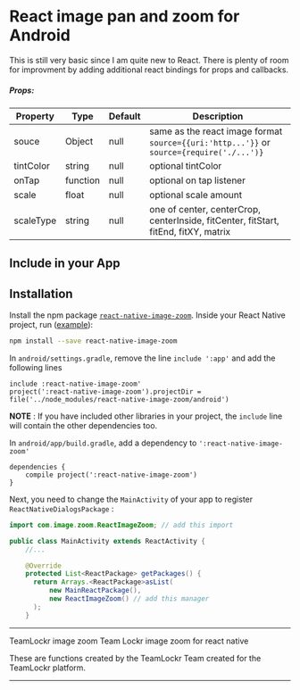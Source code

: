 # React image pan and zoom for Android

This is still very basic since I am quite new to React. There is plenty of room for improvment by adding
additional react bindings for props and callbacks.

##### Props:
| Property | Type | Default | Description |
|---------------|----------|--------------|----------------------------------------------------------------|
| souce | Object | null | same as the react image format `source={{uri:'http...'}}` or `source={require('./...')}`|
| tintColor | string | null | optional tintColor |
| onTap | function | null | optional on tap listener |
| scale | float | null | optional scale amount |
| scaleType | string | null | one of center, centerCrop, centerInside, fitCenter, fitStart, fitEnd, fitXY, matrix|


## Include in your App


Installation
------------

Install the npm package [`react-native-image-zoom`](https://www.npmjs.com/package/react-native-image-zoom). Inside your React Native project, run ([example](https://github.com/Anthonyzou/react-native-image-zoom/tree/master/example)):
```bash
npm install --save react-native-image-zoom
```

In `android/settings.gradle`, remove the line `include ':app'` and add the following lines
```
include :react-native-image-zoom'
project(':react-native-image-zoom').projectDir = file('../node_modules/react-native-image-zoom/android')
```
**NOTE** : If you have included other libraries in your project, the `include` line will contain the other dependencies too.

In `android/app/build.gradle`, add a dependency to `':react-native-image-zoom'`
```
dependencies {
    compile project(':react-native-image-zoom')
}
```

Next, you need to change the `MainActivity` of your app to register `ReactNativeDialogsPackage` :
```java
import com.image.zoom.ReactImageZoom; // add this import

public class MainActivity extends ReactActivity {
    //...

    @Override
    protected List<ReactPackage> getPackages() {
      return Arrays.<ReactPackage>asList(
          new MainReactPackage(),
          new ReactImageZoom() // add this manager
      );
    }
```

---

TeamLockr image zoom
Team Lockr image zoom for react native

These are functions created by the TeamLockr Team created for the TeamLockr platform.

---
